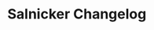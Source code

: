 <!-- 
    Changelog created 24.08.24 20:34 using Cooke v0.2.0:
    https://github.com/APrettyCoolProgram/Cooke
-->
# Salnicker Changelog
